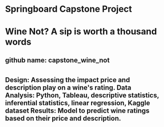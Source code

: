 # Springboard Capstone Project
# Wine Not? A sip is worth a thousand words
## github name: capstone_wine_not
# 
## Design: Assessing the impact price and description play on a wine's rating. Data Analysis: Python, Tableau, descriptive statistics, inferential statistics, linear regression, Kaggle dataset Results: Model to predict wine ratings based on their price and description.
